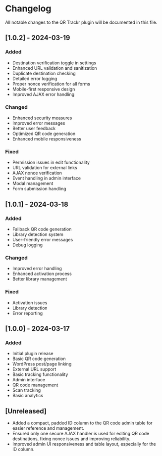 # Changelog

All notable changes to the QR Trackr plugin will be documented in this file.

## [1.0.2] - 2024-03-19

### Added
- Destination verification toggle in settings
- Enhanced URL validation and sanitization
- Duplicate destination checking
- Detailed error logging
- Proper nonce verification for all forms
- Mobile-first responsive design
- Improved AJAX error handling

### Changed
- Enhanced security measures
- Improved error messages
- Better user feedback
- Optimized QR code generation
- Enhanced mobile responsiveness

### Fixed
- Permission issues in edit functionality
- URL validation for external links
- AJAX nonce verification
- Event handling in admin interface
- Modal management
- Form submission handling

## [1.0.1] - 2024-03-18

### Added
- Fallback QR code generation
- Library detection system
- User-friendly error messages
- Debug logging

### Changed
- Improved error handling
- Enhanced activation process
- Better library management

### Fixed
- Activation issues
- Library detection
- Error reporting

## [1.0.0] - 2024-03-17

### Added
- Initial plugin release
- Basic QR code generation
- WordPress post/page linking
- External URL support
- Basic tracking functionality
- Admin interface
- QR code management
- Scan tracking
- Basic analytics

## [Unreleased]
- Added a compact, padded ID column to the QR code admin table for easier reference and management.
- Ensured only one secure AJAX handler is used for editing QR code destinations, fixing nonce issues and improving reliability.
- Improved admin UI responsiveness and table layout, especially for the ID column. 